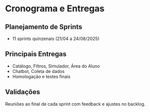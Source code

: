 # Cronograma e Entregas

## Planejamento de Sprints
- 11 sprints quinzenais (21/04 a 24/08/2025)

## Principais Entregas
- Catálogo, Filtros, Simulador, Área do Aluno
- Chatbot, Coleta de dados
- Homologação e testes finais

## Validações
Reuniões ao final de cada sprint com feedback e ajustes no backlog.